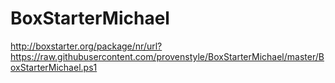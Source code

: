 # BoxStarterMichael

http://boxstarter.org/package/nr/url?https://raw.githubusercontent.com/provenstyle/BoxStarterMichael/master/BoxStarterMichael.ps1
